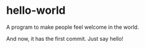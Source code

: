 # hello-world
A program to make people feel welcome in the world.

And now, it has the first commit.  Just say hello!
